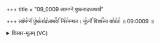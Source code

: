 +++
title = "09_0009 त्वामग्ने पुष्करादध्यथर्वा"

+++
त्वा꣡म꣢ग्ने꣣ पु꣡ष्क꣢रा꣣द꣡ध्यथ꣢꣯र्वा꣣ नि꣡र꣢मन्थत। मू꣣र्ध्नो꣡ विश्व꣢꣯स्य वा꣣घ꣡तः꣢ ॥ 09:0009 ॥

<details><summary>विस्वर-मूलम् (VC)</summary>

त्वामग्ने पुष्करादध्यथर्वा निरमन्थत । मूर्ध्नो विश्वस्य वाघतः ॥९॥
</details>